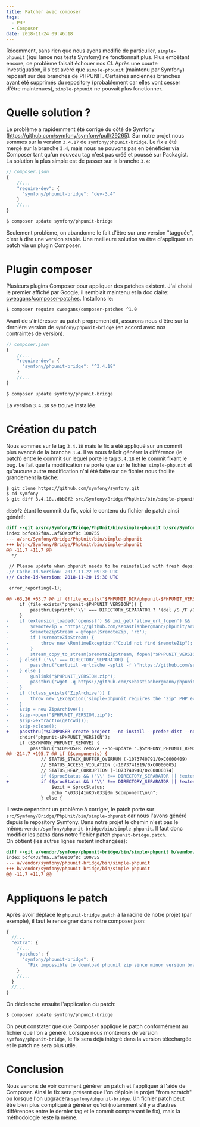 ```yaml
---
title: Patcher avec composer
tags:
  - PHP
  - Composer
date: 2018-11-24 09:46:18
---
```


Récemment, sans rien que nous ayons modifié de particulier, `simple-phpunit` ()qui lance nos tests Symfony) ne fonctionnait plus. Plus embêtant encore, ce problème faisait échouer nos CI. Après une courte investiguation, il s'est avéré que `simple-phpunit` (maintenu par Symfony) reposait sur des branches de PHPUNIT. Certaines anciennes branches ayant été supprimés du repository (probablement car elles vont cesser d'être maintenues), `simple-phpunit` ne pouvait plus fonctionner.

# Quelle solution ?
<!-- more -->
Le problème a rapidemment été corrigé du côté de Symfony (https://github.com/symfony/symfony/pull/29265). Sur notre projet nous sommes sur la version `3.4.17` de `symfony/phpunit-bridge`. Le fix a été mergé sur la branche `3.4`, mais nous ne pouvons pas en bénéficier via Composer tant qu'un nouveau tag n'est pas créé et poussé sur Packagist.  
La solution la plus simple est de passer sur la branche `3.4`:
```javascript
// composer.json
{
    //...
    "require-dev": {
      "symfony/phpunit-bridge": "dev-3.4"
    }
    //...
}
```
```bash
$ composer update symfony/phpunit-bridge
```
Seulement problème, on abandonne le fait d'être sur une version "tagguée", c'est à dire une version stable.
Une meilleure solution va être d'appliquer un patch via un plugin Composer.

# Plugin composer
Plusieurs plugins Composer pour appliquer des patches existent. J'ai choisi le premier affiché par Google, il semblait maintenu et la doc claire: [cweagans/composer-patches](https://github.com/cweagans/composer-patches). Installons le:
```bash
$ composer require cweagans/composer-patches ^1.0
```
Avant de s'intéresser au patch proprement dit, assurons nous d'être sur la dernière version de `symfony/phpunit-bridge` (en accord avec nos contraintes de version).
```javascript
// composer.json
{
    //...
    "require-dev": {
      "symfony/phpunit-bridge": "^3.4.18"
    }
    //...
}
```
```bash
$ composer update symfony/phpunit-bridge
```
La version `3.4.18` se trouve installée.

# Création du patch
Nous sommes sur le tag `3.4.18` mais le fix a été appliqué sur un commit plus avancé de la branche `3.4`. Il va nous falloir générer la différence (le patch) entre le commit sur lequel porte le tag `3.4.18` et le commit fixant le bug. Le fait que la modification ne porte que sur le fichier `simple-phpunit` et qu'aucune autre modification n'ai été faite sur ce fichier nous facilite grandement la tâche:
```bash
$ git clone https://github.com/symfony/symfony.git
$ cd symfony
$ git diff 3.4.18..dbb0f2 src/Symfony/Bridge/PhpUnit/bin/simple-phpunit > phpunit-bridge.patch
```
`dbb0f2` étant le commit du fix, voici le contenu du fichier de patch ainsi généré:
```diff
diff --git a/src/Symfony/Bridge/PhpUnit/bin/simple-phpunit b/src/Symfony/Bridge/PhpUnit/bin/simple-phpunit
index bcfc432f8a..af60eb0f8c 100755
--- a/src/Symfony/Bridge/PhpUnit/bin/simple-phpunit
+++ b/src/Symfony/Bridge/PhpUnit/bin/simple-phpunit
@@ -11,7 +11,7 @@
  */

 // Please update when phpunit needs to be reinstalled with fresh deps:
-// Cache-Id-Version: 2017-11-22 09:30 UTC
+// Cache-Id-Version: 2018-11-20 15:30 UTC

 error_reporting(-1);

@@ -63,26 +63,7 @@ if (!file_exists("$PHPUNIT_DIR/phpunit-$PHPUNIT_VERSION/phpunit") || md5_file(__
     if (file_exists("phpunit-$PHPUNIT_VERSION")) {
         passthru(sprintf('\\' === DIRECTORY_SEPARATOR ? '(del /S /F /Q %s & rmdir %1$s) >nul': 'rm -rf %s', "phpunit-$PHPUNIT_VERSION"));
     }
-    if (extension_loaded('openssl') && ini_get('allow_url_fopen') && !isset($_SERVER['http_proxy']) && !isset($_SERVER['https_proxy'])) {
-        $remoteZip = "https://github.com/sebastianbergmann/phpunit/archive/$PHPUNIT_VERSION.zip";
-        $remoteZipStream = @fopen($remoteZip, 'rb');
-        if (!$remoteZipStream) {
-            throw new \RuntimeException("Could not find $remoteZip");
-        }
-        stream_copy_to_stream($remoteZipStream, fopen("$PHPUNIT_VERSION.zip", 'wb'));
-    } elseif ('\\' === DIRECTORY_SEPARATOR) {
-        passthru("certutil -urlcache -split -f \"https://github.com/sebastianbergmann/phpunit/archive/$PHPUNIT_VERSION.zip\" $PHPUNIT_VERSION.zip");
-    } else {
-        @unlink("$PHPUNIT_VERSION.zip");
-        passthru("wget -q https://github.com/sebastianbergmann/phpunit/archive/$PHPUNIT_VERSION.zip");
-    }
-    if (!class_exists('ZipArchive')) {
-        throw new \Exception('simple-phpunit requires the "zip" PHP extension to be installed and enabled in order to uncompress the downloaded PHPUnit packages.');
-    }
-    $zip = new ZipArchive();
-    $zip->open("$PHPUNIT_VERSION.zip");
-    $zip->extractTo(getcwd());
-    $zip->close();
+    passthru("$COMPOSER create-project --no-install --prefer-dist --no-scripts --no-plugins --no-progress --ansi phpunit/phpunit phpunit-$PHPUNIT_VERSION \"$PHPUNIT_VERSION.*\"");
     chdir("phpunit-$PHPUNIT_VERSION");
     if ($SYMFONY_PHPUNIT_REMOVE) {
         passthru("$COMPOSER remove --no-update ".$SYMFONY_PHPUNIT_REMOVE);
@@ -214,7 +195,7 @@ if ($components) {
             // STATUS_STACK_BUFFER_OVERRUN (-1073740791/0xC0000409)
             // STATUS_ACCESS_VIOLATION (-1073741819/0xC0000005)
             // STATUS_HEAP_CORRUPTION (-1073740940/0xC0000374)
-            if ($procStatus && ('\\' !== DIRECTORY_SEPARATOR || !extension_loaded('apcu') || !ini_get('apc.enable_cli') || !in_array($procStatus, array(-1073740791, -1073741819, -1073740940)))) {
+            if ($procStatus && ('\\' !== DIRECTORY_SEPARATOR || !extension_loaded('apcu') || !filter_var(ini_get('apc.enable_cli'), FILTER_VALIDATE_BOOLEAN) || !in_array($procStatus, array(-1073740791, -1073741819, -1073740940)))) {
                 $exit = $procStatus;
                 echo "\033[41mKO\033[0m $component\n\n";
             } else {
```
Il reste cependant un problème à corriger, le patch porte sur `src/Symfony/Bridge/PhpUnit/bin/simple-phpunit` car nous l'avons généré depuis le repository Symfony. Dans notre projet le chemin n'est pas le même: `vendor/symfony/phpunit-bridge/bin/simple-phpunit`. Il faut donc modifier les paths dans notre fichier patch `phpunit-bridge.patch`.  
On obtient (les autres lignes restent inchangées):
```diff
diff --git a/vendor/symfony/phpunit-bridge/bin/simple-phpunit b/vendor/symfony/phpunit-bridge/bin/simple-phpunit
index bcfc432f8a..af60eb0f8c 100755
--- a/vendor/symfony/phpunit-bridge/bin/simple-phpunit
+++ b/vendor/symfony/phpunit-bridge/bin/simple-phpunit
@@ -11,7 +11,7 @@
```

# Appliquons le patch
Après avoir déplacé le `phpunit-bridge.patch` à la racine de notre projet (par exemple), il faut le renseigner dans notre composer.json:
```javascript
{
  //...
  "extra": {
    //...
    "patches": {
      "symfony/phpunit-bridge": {
        "Fix impossible to download phpunit zip since minor version branches has been deleted": "phpunit-bridge.patch"
    }
    //...
  }
  //...    
}
```
On déclenche ensuite l'application du patch:
```bash
$ composer update symfony/phpunit-bridge
```
On peut constater que que Composer applique le patch conformément au fichier que l'on a généré. Lorsque nous monterons de version `symfony/phpunit-bridge`, le fix sera déjà intégré dans la version téléchargée et le patch ne sera plus utile.

# Conclusion
Nous venons de voir comment générer un patch et l'appliquer à l'aide de Composer. Ainsi le fix sera présent que l'on déploie le projet "from scratch" ou lorsque l'on upgradera `symfony/phpunit-bridge`. Un fichier patch peut être bien plus compliqué à générer qu'ici (notamment s'il y a d'autres différences entre le dernier tag et le commit comprenant le fix), mais la méthodologie reste la même.
